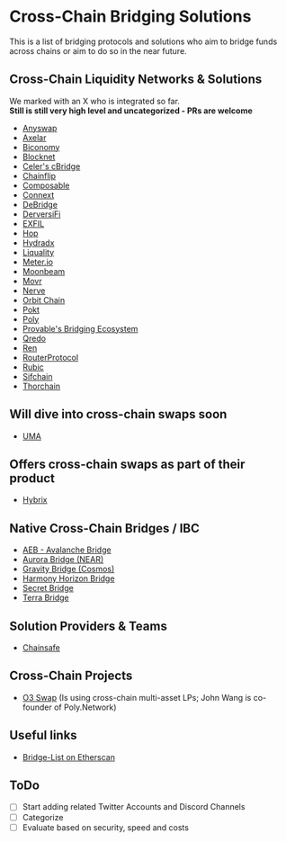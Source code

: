 # Cross-Chain Bridging Solutions

This is a list of bridging protocols and solutions who aim to bridge funds across chains or aim to do so in the near future.

## Cross-Chain Liquidity Networks & Solutions

We marked with an X who is integrated so far.  
**Still is still very high level and uncategorized - PRs are welcome**

- [Anyswap](https://anyswap.exchange/)
- [Axelar](https://axelar.network/)
- [Biconomy](http://biconomy.io/)
- [Blocknet](https://blocknet.co/)
- [Celer's cBridge](https://cbridge.celer.network/)
- [Chainflip](https://chainflip.io/)
- [Composable](https://www.composable.finance/)
- [Connext](https://connext.network/)
- [DeBridge](https://debridge.finance/)
- [DerversiFi](https://www.deversifi.com/)
- [EXFIL](https://exfil.finance/)
- [Hop](https://hop.exchange/)
- [Hydradx](https://hydradx.io)
- [Liquality](https://liquality.io/)
- [Meter.io](https://meter.io)
- [Moonbeam](https://moonbeam.network/)
- [Movr](https://www.movr.network/)
- [Nerve](https://nerve.network)
- [Orbit Chain](https://orbitchain.io/)
- [Pokt](https://www.pokt.network/)
- [Poly](https://bridge.poly.network/)
- [Provable's Bridging Ecosystem](https://github.com/provable-things)
- [Qredo](https://www.qredo.com/)
- [Ren](https://renproject.io/)
- [RouterProtocol](https://routerprotocol.com)
- [Rubic](https://rubic.exchange/)
- [Sifchain](https://sifchain.finance/)
- [Thorchain](https://thorchain.org/)

## Will dive into cross-chain swaps soon
- [UMA](https://umaproject.org/)

## Offers cross-chain swaps as part of their product
- [Hybrix](https://hybrix.io/)

## Native Cross-Chain Bridges / IBC

- [AEB - Avalanche Bridge](https://aeb.xyz/)
- [Aurora Bridge (NEAR)](https://aurora.dev/)
- [Gravity Bridge (Cosmos)](https://gravitybridge.althea.net/)
- [Harmony Horizon Bridge](https://bridge.harmony.one/)
- [Secret Bridge](https://bridge.scrt.network/)
- [Terra Bridge](https://bridge.terra.money/)

## Solution Providers & Teams
- [Chainsafe](https://chainsafe.io/)

## Cross-Chain Projects
- [O3 Swap](https://o3swap.com/) (Is using cross-chain multi-asset LPs; John Wang is co-founder of Poly.Network)

## Useful links
- [Bridge-List on Etherscan](https://etherscan.io/accounts/label/bridge)


## ToDo
- [ ] Start adding related Twitter Accounts and Discord Channels
- [ ] Categorize
- [ ] Evaluate based on security, speed and costs
